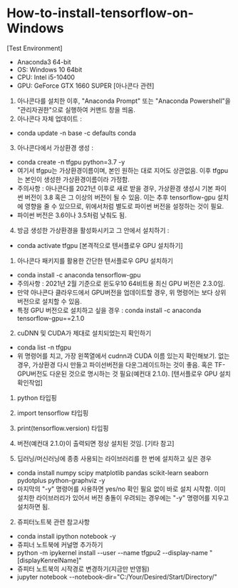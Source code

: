 # How-to-install-tensorflow-on-Windows
[Test Environment]

- Anaconda3 64-bit
- OS: Windows 10 64bit
- CPU: Intel i5-10400
- GPU: GeForce GTX 1660 SUPER
[아나콘다 관련]

1. 아나콘다를 설치한 이후, "Anaconda Prompt" 또는 "Anaconda Powershell"을 "관리자권한"으로 실행하여 커맨드 창을 띄움.
2. 아나콘다 자체 업데이트 :
- conda update -n base -c defaults conda
3. 아나콘다에서 가상환경 생성 :
- conda create -n tfgpu python=3.7 -y
- 여기서 tfgpu는 가상환경이름이며, 본인 원하는 대로 지어도 상관없음. 이후 tfgpu는 본인이 생성한 가상환경이름이라 가정함.
- 주의사항 : 아나콘다를 2021년 이후로 새로 받을 경우, 가상환경 생성시 기본 파이썬 버전이 3.8 혹은 그 이상의 버전이 될 수 있음. 이는 추후 tensorflow-gpu 설치에 영향을 줄 수 있으므로, 위에서처럼 별도로 파이썬 버전을 설정하는 것이 필요.
- 파이썬 버전은 3.6이나 3.5처럼 낮춰도 됨.
4. 방금 생성한 가상환경을 활성화시키고 그 안에서 설치하기 :
- conda activate tfgpu
[본격적으로 텐서플로우 GPU 설치하기]

1. 아나콘다 패키지를 활용한 간단한 텐서플로우 GPU 설치하기
- conda install -c anaconda tensorflow-gpu
- 주의사항 : 2021년 2월 기준으로 윈도우10 64비트용 최신 GPU 버전은 2.3.0임.
- 만약 아나콘다 클라우드에서 GPU버전을 업데이트할 경우, 위 명령어는 보다 상위버전으로 설치할 수 있음.
- 특정 GPU 버전으로 설치하고 싶을 경우 : conda install -c anaconda tensorflow-gpu==2.1.0
2. cuDNN 및 CUDA가 제대로 설치되었는지 확인하기
- conda list -n tfgpu
- 위 명령어를 치고, 가장 왼쪽열에서 cudnn과 CUDA 이름 있는지 확인해보기.
없는 경우, 가상환경 다시 만들고 파이선버전을 다운그레이드하는 것이 좋음. 혹은 TF-GPU버전도 다운된 것으로 명시하는 것 필요(예컨대 2.1.0).
[텐서플로우 GPU 설치 확인작업]

1. python 타입핑
2. import tensorflow 타입핑
3. print(tensorflow.version) 타입핑
4. 버전(예컨대 2.1.0)이 출력되면 정상 설치된 것임.
[기타 참고]

1. 딥러닝/머신러닝에 종종 사용되는 라이브러리를 한 번에 설치하고 싶은 경우
- conda install numpy scipy matplotlib pandas scikit-learn seaborn pydotplus python-graphviz -y
- 마지막의 "-y" 명령어를 사용하면 yes/no 확인 필요 없이 바로 설치 시작함. 이미 설치한 라이브러리가 있어서 버전 충돌이 우려되는 경우에는 "-y" 명령어를 지우고 설치하면 됨.
2. 쥬피터노트북 관련 참고사항
- conda install ipython notebook -y
- 쥬피너 노트북에 커널명 추가하기
- python -m ipykernel install --user --name tfgpu2 --display-name "[displayKenrelName]"
- 쥬피터 노트북의 시작경로 변경하기(지금만 반영됨)
- jupyter notebook --notebook-dir="C:/Your/Desired/Start/Directory/"
